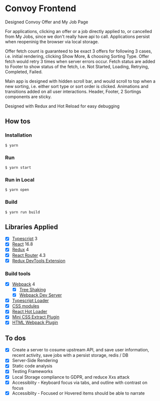 # Convoy Frontend

Designed Convoy Offer and My Job Page

For applications, clicking an offer or a job directly applied to, or cancelled from My Jobs, since we don't really have api to call. Applications persist when reopeninig the browser via local storage.

Offer fetch count is guaranteed to be exact 3 offers for following 3 cases, i.e. initial rendering, clicking Show More, & choosing Sorting Type. Offer fetch would retry 3 times when server errors occur. Fetch status are added to Footer to show status of the fetch, i.e. Not Started, Loading, Retrying, Completed, Failed.

Main app is designed with hidden scroll bar, and would scroll to top when a new sorting, i.e. either sort type or sort order is clicked. Animations and transitions added on all user interactions. Header, Footer, 2 Sortings components are sticky.

Designed with Redux and Hot Reload for easy debugging

## How tos

### Installation

```
$ yarn
```

### Run

```
$ yarn start
```

### Run in Local

```
$ yarn open
```

### Build

```
$ yarn run build
```

## Libraries Applied

- [x] [Typescript](https://www.typescriptlang.org/) 3
- [x] [React](https://facebook.github.io/react/) 16.8
- [x] [Redux](https://github.com/reactjs/redux) 4
- [x] [React Router](https://github.com/ReactTraining/react-router) 4.3
- [x] [Redux DevTools Extension](https://github.com/zalmoxisus/redux-devtools-extension)

### Build tools

- [x] [Webpack](https://webpack.github.io) 4
  - [x] [Tree Shaking](https://medium.com/@Rich_Harris/tree-shaking-versus-dead-code-elimination-d3765df85c80)
  - [x] [Webpack Dev Server](https://github.com/webpack/webpack-dev-server)
- [x] [Typescript Loader](https://github.com/TypeStrong/ts-loader)
- [x] [CSS modules](https://github.com/css-modules/css-modules)
- [x] [React Hot Loader](https://github.com/gaearon/react-hot-loader)
- [x] [Mini CSS Extract Plugin](https://github.com/webpack-contrib/mini-css-extract-plugin)
- [x] [HTML Webpack Plugin](https://github.com/ampedandwired/html-webpack-plugin)

## To dos
- [x] Create a server to cosume upstream API, and save user information, recent activity, save jobs with a persist storage, redis / DB
- [x] Server-Side Rendering
- [x] Static code analysis
- [x] Testing Frameworks
- [x] Local Storage compliance to GDPR, and reduce Xxs attack
- [x] Accessiblity - Keyboard focus via tabs, and outline with contrast on focus
- [x] Accessiblity - Focused or Hovered items should be able to narrate